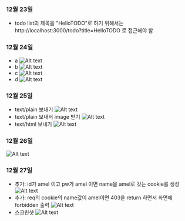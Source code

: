 ### 12월 23일
* todo list의 제목을 "HelloTODO"로 하기 위해서는 http://localhost:3000/todo?title=HelloTODO 로 접근해야 함
### 12월 24일
* a
![Alt text](/191224_ScreenShot/a.png)
* b
![Alt text](/191224_ScreenShot/b.png)
* c
![Alt text](/191224_ScreenShot/c.png)
* d
![Alt text](/191224_ScreenShot/d.png)
### 12월 25일
* text/plain 보내기
![Alt text](/191225_ScreenShot/text_plain.png)
* text/plain 보내서 image 받기
![Alt text](/191225_ScreenShot/image.png)
* text/html 보내기
![Alt text](/191225_ScreenShot/text_html.png)
### 12월 26일
![Alt text](/191226_ScreenShot/cookie.png)
### 12월 27일
* 추가: id가 amel 이고 pw가 amel 이면 name을 amel로 갖는 cookie를 생성
![Alt text](/191227_ScreenShot/idpw.png)
* 추가: req의 cookie의 name값이 amel이면 403을 return 하면서 화면에 forbidden 출력
![Alt text](/191227_ScreenShot/send403.png)
* 스크린샷
![Alt text](/191227_ScreenShot/403Forbidden.png)